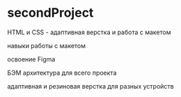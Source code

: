 # secondProject

HTML и CSS - адаптивная верстка и работа с макетом

навыки работы с макетом

освоение Figma

БЭМ архитектура для всего проекта

адаптивная и резиновая верстка для разных устройств
